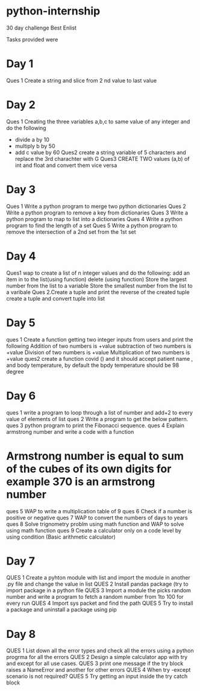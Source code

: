 # python-internship
30 day challenge Best Enlist

Tasks provided were 
# Day 1
Ques 1 Create a string and slice from 2 nd value to last value

# Day 2
Ques 1  Creating the three variables a,b,c to same value of any integer and do the following
   * divide a by 10
  * multiply  b by 50
  * add c value by 60
Ques2 create a string variable of 5 characters and replace the 3rd charachter with G
Ques3 CREATE TWO values (a,b) of int and float and convert them vice versa


# Day 3
Ques 1 Write a python program to merge two python dictionaries
Ques 2 Write a python program to remove a key from dictionaries
Ques 3 Write a python program to map to list into a dictionaries
Ques 4 Write a python program to find the length of a set
Ques 5 Write a python program to remove the intersection of a 2nd set from the 1st set

# Day 4
Ques1 wap to create a list of n integer values and do the following:
 add an item in to the list(using function)
 delete (using function)
 Store the largest number from the list to a variable
 Store the smallest number from the list to a varibale
Ques 2.Create a tuple and print the reverse of the created tuple
  create a tuple and convert tuple into list
# Day 5
ques 1 Create a function getting two integer inputs from users and print the following
        Addition of two numbers is +value
        subtraction of two numbers is +value
        Division of two numbers is +value
        Multiplication of two numbers is +value
 ques2  create a function covid () and it should accept patient name , and body temperature, by default the bpdy temperature should be 98 degree


# Day 6 
ques 1 write a program to loop through a list of number and add+2 to every value of elements of list
ques 2 Write a program to get the below pattern.
ques 3 python program to print the Fibonacci sequence.
ques 4 Explain armstrong number and write a code with a function
 # Armstrong number is equal to sum of the cubes of its own digits for example 370 is an armstrong number
 ques 5 WAP to write a multiplication table of 9
 ques 6 Check if a number is positive or negative
 ques 7 WAP to convert the numbers of days to  years
 ques 8 Solve trignometry problm using math function and WAP to solve using math function
 ques 9 Create a calculator only on a code level by using condition (Basic arithmetic calculator)
# Day 7
QUES 1 Create a pyhton module with list and import the module in another .py file and change the value in list
QUES 2 Install pandas package (try to import package in a python file
QUES 3 Import a module the picks random number and write  a program to fetch a random number from 1to 100 for every run
QUES 4 Import sys packet and find the path
QUES 5 Try to install a package and uninstall a package using pip

# Day 8 
QUES 1 List down all the error types and check all the errors using  a python progrma for all the errors
QUES 2 Design a simple calculator app with try and except for all use cases.
QUES 3 print one message if the try block raises a NameError and another for other errors
QUES 4 When try -except scenario is not required?
QUES 5 Try getting an input inside the try catch block
